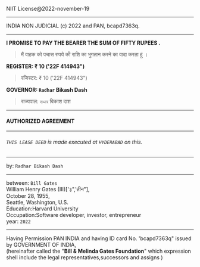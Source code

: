 NIIT License@2022-november-19
___
INDIA NON JUDICIAL (c) 2022 and PAN, bcapd7363q.
___
**I PROMISE TO PAY THE BEARER THE SUM OF FIFTY RUPEES .**
> मैं वाहक को पचास रुपये की राशि का भुगतान करने का वादा करता हूं ।

**REGISTER: ₹ 10 ('22F 414943")**
>रजिस्टर: ₹ 10 ('22F 414943")

**GOVERNOR: `Radhar` Bikash Dash**

> राज्यपाल: `राधार` बिकाश दाश


***
#### AUTHORIZED AGREEMENT 
___

###### `THIS LEASE DEED` is made executed at `HYDERABAD` on this.
---
by: `Radhar Bikash Dash`
___
between: `Bill Gates`\
William Henry Gates (III)['३",'तीन"],\
October 28, 1955,\
Seattle, Washington, U.S.\
Education:Harvard University\
Occupation:Software developer, investor, entrepreneur\
year: `2022`
___

Having Permission PAN INDIA and having ID card No. 'bcapd7363q" 
issued by GOVERNMENT OF INDIA,\
(hereinafter called the "**Bill & Melinda Gates Foundation**" which expression shell include the legal representatives,successors and assigns )

